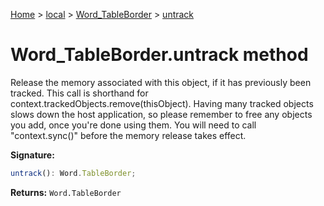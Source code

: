 [Home](./index) &gt; [local](local.md) &gt; [Word\_TableBorder](local.word_tableborder.md) &gt; [untrack](local.word_tableborder.untrack.md)

# Word\_TableBorder.untrack method

Release the memory associated with this object, if it has previously been tracked. This call is shorthand for context.trackedObjects.remove(thisObject). Having many tracked objects slows down the host application, so please remember to free any objects you add, once you're done using them. You will need to call "context.sync()" before the memory release takes effect.

**Signature:**
```javascript
untrack(): Word.TableBorder;
```
**Returns:** `Word.TableBorder`

